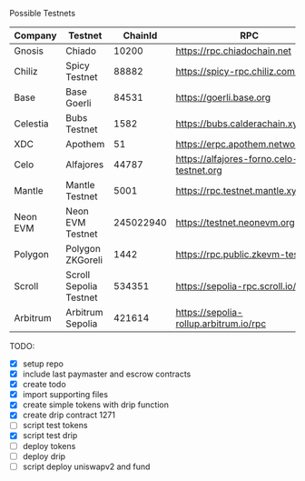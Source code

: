 Possible Testnets

| Company   | Testnet            | ChainId   | RPC                                 | Explorer                                      | Currency | Faucet |
|-----------|--------------------|-----------|-------------------------------------|------------------------------------------------|----------|--------|
| Gnosis    | Chiado             | 10200     | https://rpc.chiadochain.net         | https://blockscout.com/gnosis/chiado           | XDAI     |        |
| Chiliz    | Spicy Testnet      | 88882     | https://spicy-rpc.chiliz.com/       | http://spicy-explorer.chiliz.com/              | CHZ      |        |
| Base      | Base Goerli        | 84531     | https://goerli.base.org             |                                                | ETH      |        |
| Celestia  | Bubs Testnet       | 1582      | https://bubs.calderachain.xyz/http  |                                                | GETH     |        |
| XDC       | Apothem            | 51        | https://erpc.apothem.network        |                                                | TXDC     |        |
| Celo      | Alfajores          | 44787     | https://alfajores-forno.celo-testnet.org | https://explorer.celo.org/alfajores      | A-CELO   |        |
| Mantle    | Mantle Testnet     | 5001      | https://rpc.testnet.mantle.xyz      | https://explorer.testnet.mantle.xyz/           | MNT      |        |
| Neon EVM  | Neon EVM Testnet   | 245022940 | https://testnet.neonevm.org         | https://devnet.explorer.neon-labs.org          | NEON     |        |
| Polygon   | Polygon ZKGoreli   | 1442      | https://rpc.public.zkevm-test.net   | https://testnet-zkevm.polygonscan.com          | MATIC    |        |
| Scroll    | Scroll Sepolia Testnet | 534351 | https://sepolia-rpc.scroll.io/      | https://sepolia-blockscout.scroll.io/          | ETH      |        |
| Arbitrum | Arbitrum Sepolia | 421614 | https://sepolia-rollup.arbitrum.io/rpc | https://sepolia.arbiscan.io | ETH | |

TODO:
- [x] setup repo
- [x] include last paymaster and escrow contracts
- [x] create todo
- [x] import supporting files
- [x] create simple tokens with drip function
- [x] create drip contract 1271 
- [ ] script test tokens
- [x] script test drip
- [ ] deploy tokens
- [ ] deploy drip
- [ ] script deploy uniswapv2 and fund